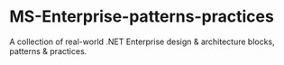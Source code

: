 # MS-Enterprise-patterns-practices
A collection of real-world .NET Enterprise design &amp; architecture blocks, patterns &amp; practices. 
